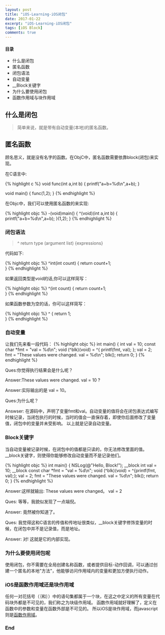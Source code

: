 ```yaml
---
layout: post
title: "iOS-Learning-iOS闭包"
date: 2017-01-22
excerpt: "iOS-Learning-iOS闭包"
tags: [iOS Block]
comments: true
---
```



#### 目录 ####
* 什么是闭包
* 匿名函数
* 闭包语法
* 自动变量
* __Block关键字
* 为什么要使用闭包
* 函数作用域与块作用域

## 什么是闭包
 > 简单来说，就是带有自动变量(本地)的匿名函数。
 
## 匿名函数
 顾名思义，就是没有名字的函数。在ObjC中，匿名函数需要依靠block(闭包)来实现。
 
 在C语言中:
 
 {% highlight c %}
  void func(int a,int b) {
  	printf("a+b=%d\n",a+b);
  }
  
  void main() {
  	func(1,2);
  }
 {% endhighlight %}

 在Objc中，我们可以使用匿名函数的来实现:
 
 {% highlight objc %}
 -(void)main() {
 	^(void)(int a,int b) {
 		printf("a+b=%d\n",a+b);
 	}(1,2);
 }
 {% endhighlight %}
 
### 闭包语法

> ^ return type (argument list) {expressions} 
 
  代码如下:
  
  {% highlight objc %}
   ^int(int count) {
	 return count+1;   
   }
  {% endhighlight %}
 

   如果返回类型是void的话,你可以这样简写：
   
   {% highlight objc %}
   ^(int count) {
	 return count+1;   
   }
  {% endhighlight %}
  
  如果函数参数为空的话，你可以这样简写：
  
   {% highlight objc %}
   ^ {
	 return 1;   
   }
  {% endhighlight %}
  
### 自动变量
让我们先来看一段代码：
{% highlight objc %}
int main() {	int val = 10;	const char *fmt = "val = %d\n";	void (^blk)(void) = ^{		printf(fmt, val); 	};	val = 2;	fmt = "These values were changed. val = %d\n";	blk();	return 0;}
{% endhighlight %}

Ques:你觉得执行结果会是什么呢？ 

Answer:These values were changed. val = 10 ?

Answer:实际输出的是 val = 10。

Ques:为什么呢？ 

Answser: 
 在源码中，声明了变量fmt和val。自动变量的值将会在闭包表达式编写时候记录，当闭包执行的时候，当时的值会一直保存着，即使你后面修改了变量值，闭包中的变量并未受影响。
 以上就是记录自动变量。
 
### Block关键字
 当自动变量被记录时候，在闭包中的值都是只读的，你无法修改里面的值。
 __block关键字，则使得你能够修改自动变量而不是记录他们。
 
 {% highlight objc %}
 int main() {	NSLog(@"Hello, Block!");	__block int val = 10;	__block const char *fmt = "val = %d\n";	void (^blk)(void) = ^{printf(fmt, val);};	val = 2;	fmt = "These values were changed. val = %d\n"; blk();	return 0; }
 {% endhighlight %}
 
 Answer:这样就输出: These values were changed。 val = 2
 
 Ques: 等等，我貌似发现了一点端倪。
 
 Answer: 竟然被你知道了。
 
 Ques: 我觉得这和C语言的传值和传地址很类似，__block关键字修饰变量的时候，在闭包中并不是记录值，而是地址。
 
 Answer: 对! 这就是它的内部实现。
 
### 为什么要使用闭包呢

使用闭包，你不需要在全局创建名称函数，或者提供目标-动作回调，可以通过创建一个匿名的本地"方法"，他能够访问作用域内的变量和更加方便执行动作。

### iOS是函数作用域还是块作用域

  任何一对花括号（｛和｝）中的语句集都属于一个块，在这之中定义的所有变量在代码块外都是不可见的，我们称之为块级作用域。 函数作用域就好理解了，定义在函数中的参数和变量在函数外部是不可见的。
  所以iOS是块作用域，而javascript则是[函数作用域](https://yanci.me/JavaScript-Learning-js%E9%97%AD%E5%8C%85/)。
 
### End 

 


